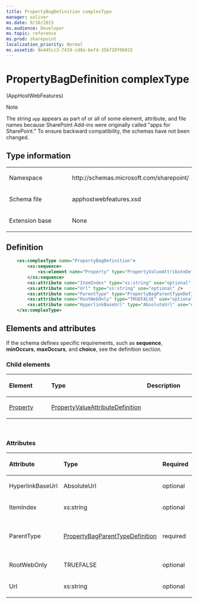 ```yaml
---
title: PropertyBagDefinition complexType
manager: soliver
ms.date: 9/16/2015
ms.audience: Developer
ms.topic: reference
ms.prod: sharepoint
localization_priority: Normal
ms.assetid: 8e445cc3-7419-cd8a-befd-35b720f06815
---
```


# PropertyBagDefinition complexType 

(AppHostWebFeatures)

> [!NOTE] 
> The string `app` appears as part of or all of some element, attribute, and file names because SharePoint Add-ins were originally called "apps for SharePoint." To ensure backward compatibility, the schemas have not been changed.

## Type information

<table>
<colgroup>
<col width="50%" />
<col width="50%" />
</colgroup>
<tbody>
<tr class="odd">
<td align="left"><p><span class="label">Namespace</span></p></td>
<td align="left"><p>http://schemas.microsoft.com/sharepoint/</p></td>
</tr>
<tr class="even">
<td align="left"><p><span class="label">Schema file</span></p></td>
<td align="left"><p>apphostwebfeatures.xsd</p></td>
</tr>
<tr class="odd">
<td align="left"><p><span class="label">Extension base</span></p></td>
<td align="left"><p>None</p></td>
</tr>
</tbody>
</table>

## Definition

```XML
    <xs:complexType name="PropertyBagDefinition">
        <xs:sequence>
            <xs:element name="Property" type="PropertyValueAttributeDefinition" minOccurs="0" maxOccurs="unbounded"></xs:element>
        </xs:sequence>
        <xs:attribute name="ItemIndex" type="xs:string" use="optional" />
        <xs:attribute name="Url" type="xs:string" use="optional" />
        <xs:attribute name="ParentType" type="PropertyBagParentTypeDefinition" use="required" />
        <xs:attribute name="RootWebOnly" type="TRUEFALSE" use="optional" />
        <xs:attribute name="HyperlinkBaseUrl" type="AbsoluteUrl" use="optional" />
    </xs:complexType>
```

## Elements and attributes

If the schema defines specific requirements, such as **sequence**, **minOccurs**, **maxOccurs**, and **choice**, see the definition section.

### Child elements

<table>
<colgroup>
<col width="33%" />
<col width="33%" />
<col width="33%" />
</colgroup>
<thead>
<tr class="header">
<th align="left"><p>Element</p></th>
<th align="left"><p>Type</p></th>
<th align="left"><p>Description</p></th>
</tr>
</thead>
<tbody>
<tr class="odd">
<td align="left"><p><a href="property-element-propertybagdefinition-complextypeapphostwebfeatures.md">Property</a></p></td>
<td align="left"><p><a href="propertyvalueattributedefinition-complextype-apphostwebfeatures.md">PropertyValueAttributeDefinition</a></p></td>
<td align="left"><p></p></td>
</tr>
</tbody>
</table>

<br/>

### Attributes

<table>
<colgroup>
<col width="20%" />
<col width="20%" />
<col width="20%" />
<col width="10%" />
<col width="30%" />
</colgroup>
<thead>
<tr class="header">
<th align="left"><p>Attribute</p></th>
<th align="left"><p>Type</p></th>
<th align="left"><p>Required</p></th>
<th align="left"><p>Description</p></th>
<th align="left"><p>Possible values</p></th>
</tr>
</thead>
<tbody>
<tr class="odd">
<td align="left"><p>HyperlinkBaseUrl</p></td>
<td align="left"><p>AbsoluteUrl</p></td>
<td align="left"><p>optional</p></td>
<td align="left"><p></p></td>
<td align="left"><p>Values of the AbsoluteUrl type.</p></td>
</tr>
<tr class="even">
<td align="left"><p>ItemIndex</p></td>
<td align="left"><p>xs:string</p></td>
<td align="left"><p>optional</p></td>
<td align="left"><p></p></td>
<td align="left"><p>Values of the xs:string type.</p></td>
</tr>
<tr class="odd">
<td align="left"><p>ParentType</p></td>
<td align="left"><p><a href="propertybagparenttypedefinition-simpletype-apphostwebfeatures.md">PropertyBagParentTypeDefinition</a></p></td>
<td align="left"><p>required</p></td>
<td align="left"><p></p></td>
<td align="left"><p>Values of the PropertyBagParentTypeDefinition type.</p></td>
</tr>
<tr class="even">
<td align="left"><p>RootWebOnly</p></td>
<td align="left"><p>TRUEFALSE</p></td>
<td align="left"><p>optional</p></td>
<td align="left"><p></p></td>
<td align="left"><p>Values of the TRUEFALSE type.</p></td>
</tr>
<tr class="odd">
<td align="left"><p>Url</p></td>
<td align="left"><p>xs:string</p></td>
<td align="left"><p>optional</p></td>
<td align="left"><p></p></td>
<td align="left"><p>Values of the xs:string type.</p></td>
</tr>
</tbody>
</table>

<br/>

<br/>







